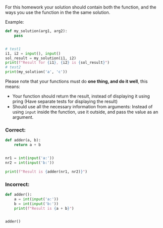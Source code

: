 For this homework your solution should contain both the function, and the ways you use the function in the the same
solution.

Example:

```python
def my_solution(arg1, arg2):
    pass


# test1
i1, i2 = input(), input()
sol_result = my_solution(i1, i2)
print(f"Result for {i1}, {i2} is {sol_result}")
# test2
print(my_solution('a', 'c'))
```

Please note that your functions must do **one thing, and do it well**, this means:

* Your function should return the result, instead of displaying it using pring (Have separate tests for displaying the
  result)
* Should use all the necessary information from arguments: Instead of using `input` inside the function, use it outside,
  and pass the value as an argument.

### Correct:

```python
def adder(a, b):
    return a + b


nr1 = int(input('a:'))
nr2 = int(input('b:'))

print(f"Result is {adder(nr1, nr2)}")
```

### Incorrect:

```python
def adder():
    a = int(input('a:'))
    b = int(input('b:'))
    print(f"Result is {a + b}")


adder()
```


